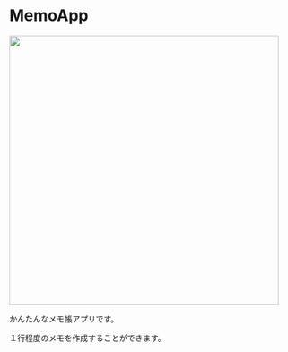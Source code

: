 # MemoApp
<img src="https://user-images.githubusercontent.com/43802485/130427099-d80225a4-efe2-4ab5-9f7b-51ee4f533901.png" width="480px">

かんたんなメモ帳アプリです。

１行程度のメモを作成することができます。
